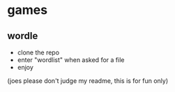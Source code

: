 # games

## wordle
- clone the repo
- enter "wordlist" when asked for a file
- enjoy

(joes please don't judge my readme, this is for fun only)

